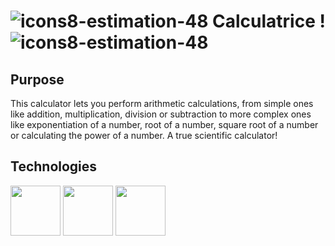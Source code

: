 # ![icons8-estimation-48](https://github.com/mathieu-Glt/Calculette-scientifique/assets/84771497/015a1d39-c911-4b97-9b89-ff2247dec6de) Calculatrice !  ![icons8-estimation-48](https://github.com/mathieu-Glt/Calculette-scientifique/assets/84771497/015a1d39-c911-4b97-9b89-ff2247dec6de)

## Purpose 
This calculator lets you perform arithmetic calculations, from simple ones like addition, multiplication, division or subtraction to more complex ones like exponentiation of a number, root of a number, square root of a number or calculating the power of a number. A true scientific calculator! 

## Technologies 
<img src="https://upload.wikimedia.org/wikipedia/commons/thumb/6/61/HTML5_logo_and_wordmark.svg/1024px-HTML5_logo_and_wordmark.svg.png" width="80" /> 
<img src="https://upload.wikimedia.org/wikipedia/commons/thumb/d/d5/CSS3_logo_and_wordmark.svg/1200px-CSS3_logo_and_wordmark.svg.png" width="80" />
<img src="https://upload.wikimedia.org/wikipedia/commons/6/6a/JavaScript-logo.png" width="80" /> 

